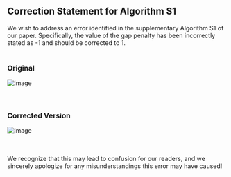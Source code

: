 ## Correction Statement for Algorithm S1
We wish to address an error identified in the supplementary Algorithm S1 of our paper. 
Specifically, the value of the gap penalty has been incorrectly stated as -1 and should be corrected to 1. <br> <br>


### Original
![image](https://github.com/user-attachments/assets/fa0fe138-67e2-41ed-80d7-494e8ebe3fd5) <br> <br> <br>

### Corrected Version
![image](https://github.com/user-attachments/assets/19718b0e-4c4e-4004-bca3-bba8cdc326d5) <br> <br> <br>




We recognize that this may lead to confusion for our readers, and we sincerely apologize for any misunderstandings this error may have caused!
